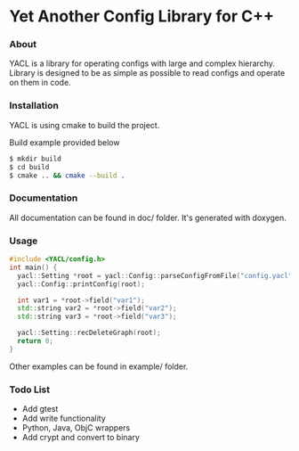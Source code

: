 # Yet Another Config Library for C++

### About
YACL is a library for operating configs with large and complex hierarchy. Library is designed to be as simple as possible to read configs and operate on them in code.
  
### Installation
YACL is using cmake to build the project.

Build example provided below
```sh
$ mkdir build
$ cd build
$ cmake .. && cmake --build .
```

### Documentation
All documentation can be found in doc/ folder.
It's generated with doxygen.

### Usage
```cpp 
#include <YACL/config.h>
int main() {
  yacl::Setting *root = yacl::Config::parseConfigFromFile("config.yacl");
  yacl::Config::printConfig(root);

  int var1 = *root->field("var1");
  std::string var2 = *root->field("var2");
  std::string var3 = *root->field("var3");

  yacl::Setting::recDeleteGraph(root);
  return 0;
}
```

Other examples can be found in example/ folder.



### Todo List

 - Add gtest
 - Add write functionality
 - Python, Java, ObjC wrappers
 - Add crypt and convert to binary
